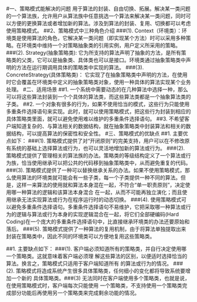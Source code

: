 #一、策略模式能解决的问题
  用于算法的封装、自由切换、拓展。解决某一类问题的一个算法族，允许用户从算法族中任意挑选一个算法来解决某一类问题，同时可以方便的更换算法或者增加新的算法。涉及到算法的封装、复用、切换都可以考虑使用策略模式。
  ##2、策略模式中三种角色介绍
  ###(1). Context（环境类）：环境类是使用算法的角色，它解决某一类问题（即实现某个方法）时可以采用多种策略。在环境类中维持一个对策略抽象类的引用实例，用户定义所采用的策略。
  ###(2). Strategy(抽象策略类): 它为所支持的算法声明了抽象的方法，是所有策略类的父类，它可以是抽象类、具体类也可以是接口。环境类通过抽象策略类中声明的方法在运行期调用具体的策略类中实现的算法。
  ###(3). ConcreteStrategy(具体策略类)： 它实现了在抽象策略类中声明的方法，在使用时它会覆盖在环境类中定义的抽象策略类对象，使用一种具体的算法实现某个业务处理。
#二、适用场景
  ##1. 一个系统中需要动态的在几种算法中选择一种，那么可以将这些算法封装到一个个具体的算法类，而这些算法类都是一个抽象算法类的子类。
  ##2. 一个对象有很多的行为，如果不使用恰当的模式，这些行为只能使用多重条件选择语句来实现。此时，就可以使用策略模式，把这些行为封装到相应的具体策略类里面，就可以避免使用难以维护的多重条件选择语句。
  ##3. 不希望客户端知道复杂的、与算法相关的数据结构，就在抽象策略类中封装算法和相关的数据结构，可以提高算法的保密性和安全性。
#三、策略模式的优缺点
  ##1. 主要优点如下：
  ###(1). 策略模式提供了对“开闭原则”的完美支持，用户可以在不修改原有系统的基础上选择算法或行为，也可以灵活地增加新的算法或行为。
  ###(2). 策略模式提供了管理相关的算法族的办法。策略类的等级结构定义了一个算法或行为族，恰当使用继承可以把公共的代码移到抽象策略类中，从而避免重复的代码。
  ###(3). 策略模式提供了一种可以替换继承关系的办法。如果不使用策略模式，那么使用算法的环境类就可能会有一些子类，每一个子类提供一种不同的算法。但是，这样一来算法的使用就和算法本身混在一起，不符合“单一职责原则”，决定使用哪一种算法的逻辑和该算法本身混合 在一起，从而不可能再独立演化；而且使用继承无法实现算法或行为在程序运行时的动态切换。
  ###(4). 使用策略模式可以避免多重条件选择语句。多重条件选择语句不易维护，它把采取哪一种算法或行为的逻辑与算法或行为本身的实现逻辑混合在一起，将它们全部硬编码(Hard Coding)在一个庞大的多重条件选择语句中，比直接继承环境类的办法还要原始和落后。 
  ###(5). 策略模式提供了一种算法的复用机制，由于将算法单独提取出来封装在策略类中，因此不同的环境类可以方便地复用这些策略类。
           
  ##1. 主要缺点如下：
  ###(1). 客户端必须知道所有的策略类，并自行决定使用哪一个策略类。这就意味着客户端必须理 解这些算法的区别，以便适时选择恰当的算法。换言之，策略模式只适用于客户端知道所有 的算法或行为的情况。
  ###(2). 策略模式将造成系统产生很多具体策略类，任何细小的变化都将导致系统要增加一个新的 具体策略类。###(3) 无法同时在客户端使用多个策略类，也就是说，在使用策略模式时，客户端每次只能使用  一个策略类，不支持使用一个策略类完成部分功能后再使用另一个策略类来完成剩余功能的情况。  
          
            
  

  
